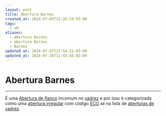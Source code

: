 ```yaml
---
layout: post
title: Abertura Barnes
created_at: 2024-07-03T23:26:18-03:00
tags:
  - v0
aliases:
  - Abertura Barnes
  - abertura Barnes
  - Barnes
updated at: 2024-07-07T17:54:22-03:00
updated_at: 2024-07-26T11:44:56-03:00
---
```

# Abertura Barnes
----

É uma [Abertura de flanco](_draft/2024/07/2024-07-06-Aberturas_de_flanco.md) incomum no [xadrez](api/2024/07/2024-07-06-Xadrez.md) e por isso é categorizada como uma [abertura irregular](api/2024/07/2024-07-06-Aberturas_irregulares.md) com código [ECO](api/2024/07/2024-07-07-Encyclopaedia_of_Chess_Openings.md) `A0` na lista de [aberturas de xadrez](_draft/2024/07/2024-07-06-Aberturas_de_xadrez.md).